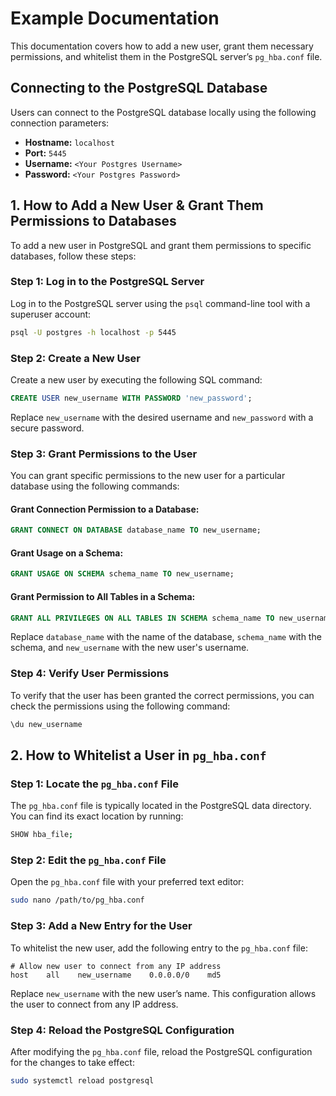 # Example Documentation

This documentation covers how to add a new user, grant them necessary permissions, and whitelist them in the PostgreSQL server’s `pg_hba.conf` file.

## Connecting to the PostgreSQL Database

Users can connect to the PostgreSQL database locally using the following connection parameters:

- **Hostname:** `localhost`
- **Port:** `5445`
- **Username:** `<Your Postgres Username>`
- **Password:** `<Your Postgres Password>`

## 1. How to Add a New User & Grant Them Permissions to Databases

To add a new user in PostgreSQL and grant them permissions to specific databases, follow these steps:

### Step 1: Log in to the PostgreSQL Server
Log in to the PostgreSQL server using the `psql` command-line tool with a superuser account:
```bash
psql -U postgres -h localhost -p 5445
```

### Step 2: Create a New User
Create a new user by executing the following SQL command:
```sql
CREATE USER new_username WITH PASSWORD 'new_password';
```
Replace `new_username` with the desired username and `new_password` with a secure password.

### Step 3: Grant Permissions to the User
You can grant specific permissions to the new user for a particular database using the following commands:

#### Grant Connection Permission to a Database:
```sql
GRANT CONNECT ON DATABASE database_name TO new_username;
```

#### Grant Usage on a Schema:
```sql
GRANT USAGE ON SCHEMA schema_name TO new_username;
```

#### Grant Permission to All Tables in a Schema:
```sql
GRANT ALL PRIVILEGES ON ALL TABLES IN SCHEMA schema_name TO new_username;
```

Replace `database_name` with the name of the database, `schema_name` with the schema, and `new_username` with the new user's username.

### Step 4: Verify User Permissions
To verify that the user has been granted the correct permissions, you can check the permissions using the following command:
```sql
\du new_username
```

## 2. How to Whitelist a User in `pg_hba.conf`

### Step 1: Locate the `pg_hba.conf` File
The `pg_hba.conf` file is typically located in the PostgreSQL data directory. You can find its exact location by running:
```bash
SHOW hba_file;
```

### Step 2: Edit the `pg_hba.conf` File
Open the `pg_hba.conf` file with your preferred text editor:
```bash
sudo nano /path/to/pg_hba.conf
```

### Step 3: Add a New Entry for the User
To whitelist the new user, add the following entry to the `pg_hba.conf` file:
```
# Allow new user to connect from any IP address
host    all    new_username    0.0.0.0/0    md5
```
Replace `new_username` with the new user’s name. This configuration allows the user to connect from any IP address.

### Step 4: Reload the PostgreSQL Configuration
After modifying the `pg_hba.conf` file, reload the PostgreSQL configuration for the changes to take effect:
```bash
sudo systemctl reload postgresql
```